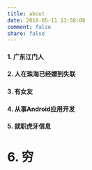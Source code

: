```yaml
---
title: about
date: 2018-05-11 13:58:08
comment: false
share: false
---
```


#### 1. 广东江门人

#### 2. 人在珠海已经嫖到失联

#### 3. 有女友

#### 4. 从事Android应用开发

#### 5. 就职虎牙信息

# 6. **穷**